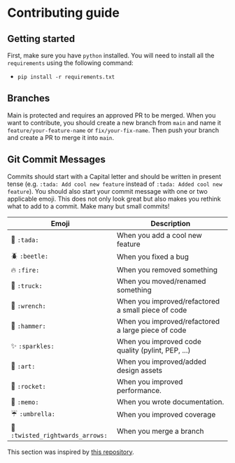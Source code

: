 # Contributing guide

## Getting started

First, make sure you have `python` installed. You will need to install all the `requirements` using the following command:

-   `pip install -r requirements.txt`

## Branches

Main is protected and requires an approved PR to be merged.
When you want to contribute, you should create a new branch from `main` and name it `feature/your-feature-name` or `fix/your-fix-name`.
Then push your branch and create a PR to merge it into `main`.

## Git Commit Messages

Commits should start with a Capital letter and should be written in present tense (e.g. `:tada: Add cool new feature` instead of `:tada: Added cool new feature`).
You should also start your commit message with one or two applicable emoji. This does not only look great but also makes you rethink what to add to a commit. Make many but small commits!

| Emoji                                                     | Description                                        |
| --------------------------------------------------------- | -------------------------------------------------- |
| :tada: `:tada:`                                           | When you add a cool new feature                    |
| :beetle: `:beetle:`                                       | When you fixed a bug                               |
| :fire: `:fire:`                                           | When you removed something                         |
| :truck: `:truck:`                                         | When you moved/renamed something                   |
| :wrench: `:wrench:`                                       | When you improved/refactored a small piece of code |
| :hammer: `:hammer:`                                       | When you improved/refactored a large piece of code |
| :sparkles: `:sparkles:`                                   | When you improved code quality (pylint, PEP, ...)  |
| :art: `:art:`                                             | When you improved/added design assets              |
| :rocket: `:rocket:`                                       | When you improved performance.                     |
| :memo: `:memo:`                                           | When you wrote documentation.                      |
| :umbrella: `:umbrella:`                                   | When you improved coverage                         |
| :twisted_rightwards_arrows: `:twisted_rightwards_arrows:` | When you merge a branch                            |

This section was inspired by [this repository](https://github.com/schneegans/dynamic-badges-action).